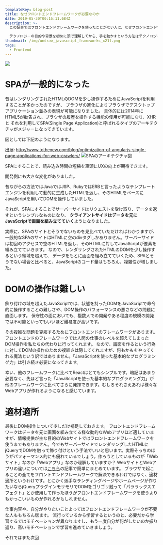 ```yaml
---
templateKey: blog-post
title: なぜフロントエンドフレームワークが必要なのか
date: 2019-05-30T00:16:11.684Z
description: >-
  この記事ではフロントエンドフレームワークを使ったことがない人に、なぜフロントエンドフレームワークを使うのかという説明を行います。

  テクノロジーの目的や背景を初めに頭で理解してから、手を動かすという方法はテクノロジーの理解に対して良い効果があると考えているからです。実際、現在では知らなくても良いことも含みますが、焦らず寄り道をしながら学んでいきましょう。
thumbnail: /img/undraw_javascript_frameworks_x21l.png
tags:
  - Frontend
---
```

![](/img/undraw_javascript_frameworks_x21l.png)



# SPAが一般的になった

昔はレンダリングされたHTMLのDOMを少し操作するためにJavaScriptを利用することが多かったのですが、
ブラウザの進化によりブラウザでデスクトップアプリケーション並みの表現が可能になりました。
具体的には2014年にHTML5が勧告され、ブラウザの履歴を操作する機能の使用が可能になり、XHRと
それを利用してSPA(Single Page Application)と呼ばれるタイプのアーキテクチャがメジャーになってきています。

図としては下記のようになります。

出展: http://www.tothenew.com/blog/optimization-of-angularjs-single-page-applications-for-web-crawlers/
![SPAのアーキテクチャ図](/img/spa.png "SPAのアーキテクチャ図")

SPAにすることで、読み込み時間の短縮を筆頭にUXの向上が期待できます。

開発側にも大きな変化がありました。

昔ながらの方法ではJavaではJSP、RubyではERBと言ったようなテンプレートエンジンを利用して動的に生成したHTMLを返し、そのHTMLをベースにJavaScriptを用いてDOMを操作していました。

それが、SPAにすることでサーバーサイドはリクエストを受け取り、データを返すというシンプルなものになり、
**クライアントサイドはデータを元にJavaScriptで画面を組み立てていく**ようになりました。

実際に、SPAのサイトとそうでないものを見比べていただければわかりますが、
一般的なSPAのサイトはHTMLに空のdivタグしかありません。サーバーサイドは初回のアクセスで空のHTMLを返し、そのHTMLに対してJavaScriptが要素を組み立てていきます。
なので、レンダリングされたHTMLのDOMを少し操作するという領域を超えて、
データをもとに画面を組み立てていくため、SPAとそうでない場合と比べると、JavaScriptのコード量はもちろん、複雑性が増しました。

# DOMの操作は難しい

飾り付けの域を超えたJavaScriptでは、状態を持ったDOMをJavaScriptで命令的に操作することの難しさや、DOM操作のパフォーマンスの悪さなどの問題に直面します。
保守性の面においても、複数人での開発やある程度の規模の開発では不可能といってもいいほど難易度が高いです。

その複雑な問題を克服するためにフロントエンドのフレームワークがあります。
フロントエンドのフレームワークでは人間の仕事のレベルを超えてしまったDOM操作を私たちの代わりに行ってくれます。
なので、画面を作るという行為に対してDOMの操作のための複雑さは隠してくれますが、何もかもをやってくれる魔法という訳ではありません。「JavaScriptを使った基本的なプログラミング力」は引き続き必要になってきます。

幸い、他のフレームワークに比べてReactはとてもシンプルです。暗記はあまり必要なく、先ほど言った「JavaScriptを使った基本的なプログラミング力」が他のフレームワークに比べてさらに発揮できます。むしろそれさえあれば様々なWebアプリが作れるようになると感じています。

# 適材適所

最後にDOM操作について少しだけ補足しておきます。
フロントエンドフレームワークはデータを元に画面を組み立てる様な動的なWebアプリほど適していますが、情報提供が主な目的のWebサイトではフロントエンドフレームワークを使うまでもありません。今でもサーバーサイドでレンダリングしたHTMLにjQueryでDOMを触って飾り付けという手法でいいと思います。実際そっちのほうがパフォーマンス的にも優れているでしょう。作ろうとしているものが「Webサイト」なのか「Webアプリ」なのか理解していますか？ WebサイトとWebアプリの違いについては[こちら](https://hand-dot.com/blog/website-or-webapplication/)の記事で簡単にまとめています。 ブラウザで起こることの全てをフロントエンドフレームワークで解決できるわけではなく、適材適所というわけです。とにかく派手なランディングページやホームページが作りたいならjQueryプラグインモリモリでDOMをゴリゴリ触って「パララックスエフェクト」とか使用して作ったほうがフロントエンドフレームワークを使うよりもかっこいいものが作れるかもしれません。

仕事内容や、自分がやりたいことよってはフロントエンドフレームワークが不要な人ももちろん居ます。
流行っているから学習するというのと、必要だから学習するではモチベーションが異なりますし、もう一度自分が何がしたいのか振り返り、高いモチベーションで学習を進めていきましょう。

それではまた次回
